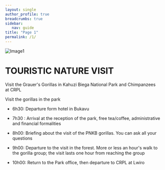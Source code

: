 ```yaml
---
layout: single
author_profile: true
breadcrumbs: true
sidebar:
   nav: guide
title: "Page 1"
permalink: /1/
---
```


![Image1](../assets/images/image1.jpg)

# TOURISTIC NATURE VISIT

Visit the Grauer's Gorillas in Kahuzi Biega National Park and Chimpanzees at CRPL

Visit the gorillas in the park

* 6h30: Departure form hotel in Bukavu

* 7h30 : Arrival at the reception of the park, free tea/coffee, administrative and financial formalities

* 8h00: Briefing about the visit of the PNKB gorillas. You can ask all your questions                                                                                 
* 9h00: Departure to the visit in the forest. More or less an hour's walk to the gorilla group; the  visit lasts one hour from reaching the group

* 10h00: Return to the Park office, then departure to CRPL at Lwiro